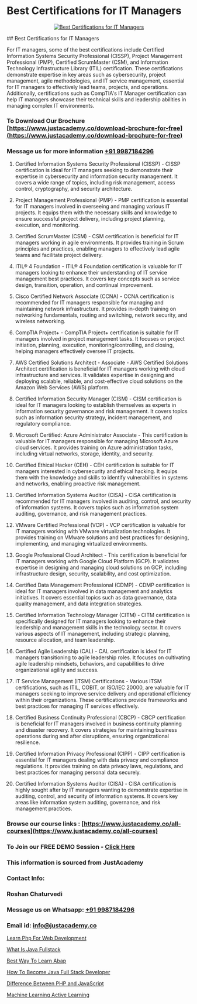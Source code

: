# Best Certifications for IT Managers

<p align="center">
  <a href="https://justacademy.co/course-detail/pmp-certification-training">
    <img src="https://justacademy.co/storage2/course_image/1709713463_course_image.webp" alt="Best Certifications for IT Managers">
  </a>
</p>
## Best Certifications for IT Managers

For IT managers, some of the best certifications include Certified Information Systems Security Professional (CISSP), Project Management Professional (PMP), Certified ScrumMaster (CSM), and Information Technology Infrastructure Library (ITIL) certification. These certifications demonstrate expertise in key areas such as cybersecurity, project management, agile methodologies, and IT service management, essential for IT managers to effectively lead teams, projects, and operations. Additionally, certifications such as CompTIA's IT Manager certification can help IT managers showcase their technical skills and leadership abilities in managing complex IT environments.
### To Download Our Brochure [https://www.justacademy.co/download-brochure-for-free](https://www.justacademy.co/download-brochure-for-free)
### Message us for more information [+91 9987184296](https://api.whatsapp.com/send?phone=919987184296)
1) Certified Information Systems Security Professional (CISSP) - CISSP certification is ideal for IT managers seeking to demonstrate their expertise in cybersecurity and information security management. It covers a wide range of topics, including risk management, access control, cryptography, and security architecture.

2) Project Management Professional (PMP) - PMP certification is essential for IT managers involved in overseeing and managing various IT projects. It equips them with the necessary skills and knowledge to ensure successful project delivery, including project planning, execution, and monitoring.

3) Certified ScrumMaster (CSM) - CSM certification is beneficial for IT managers working in agile environments. It provides training in Scrum principles and practices, enabling managers to effectively lead agile teams and facilitate project delivery.

4) ITIL® 4 Foundation - ITIL® 4 Foundation certification is valuable for IT managers looking to enhance their understanding of IT service management best practices. It covers key concepts such as service design, transition, operation, and continual improvement.

5) Cisco Certified Network Associate (CCNA) - CCNA certification is recommended for IT managers responsible for managing and maintaining network infrastructure. It provides in-depth training on networking fundamentals, routing and switching, network security, and wireless networking.

6) CompTIA Project+ - CompTIA Project+ certification is suitable for IT managers involved in project management tasks. It focuses on project initiation, planning, execution, monitoring/controlling, and closing, helping managers effectively oversee IT projects.

7) AWS Certified Solutions Architect - Associate - AWS Certified Solutions Architect certification is beneficial for IT managers working with cloud infrastructure and services. It validates expertise in designing and deploying scalable, reliable, and cost-effective cloud solutions on the Amazon Web Services (AWS) platform.

8) Certified Information Security Manager (CISM) - CISM certification is ideal for IT managers looking to establish themselves as experts in information security governance and risk management. It covers topics such as information security strategy, incident management, and regulatory compliance.

9) Microsoft Certified: Azure Administrator Associate - This certification is valuable for IT managers responsible for managing Microsoft Azure cloud services. It provides training on Azure administration tasks, including virtual networks, storage, identity, and security.

10) Certified Ethical Hacker (CEH) - CEH certification is suitable for IT managers interested in cybersecurity and ethical hacking. It equips them with the knowledge and skills to identify vulnerabilities in systems and networks, enabling proactive risk management.

11) Certified Information Systems Auditor (CISA) - CISA certification is recommended for IT managers involved in auditing, control, and security of information systems. It covers topics such as information system auditing, governance, and risk management practices.

12) VMware Certified Professional (VCP) - VCP certification is valuable for IT managers working with VMware virtualization technologies. It provides training on VMware solutions and best practices for designing, implementing, and managing virtualized environments.

13) Google Professional Cloud Architect - This certification is beneficial for IT managers working with Google Cloud Platform (GCP). It validates expertise in designing and managing cloud solutions on GCP, including infrastructure design, security, scalability, and cost optimization.

14) Certified Data Management Professional (CDMP) - CDMP certification is ideal for IT managers involved in data management and analytics initiatives. It covers essential topics such as data governance, data quality management, and data integration strategies.

15) Certified Information Technology Manager (CITM) - CITM certification is specifically designed for IT managers looking to enhance their leadership and management skills in the technology sector. It covers various aspects of IT management, including strategic planning, resource allocation, and team leadership.

16) Certified Agile Leadership (CAL) - CAL certification is ideal for IT managers transitioning to agile leadership roles. It focuses on cultivating agile leadership mindsets, behaviors, and capabilities to drive organizational agility and success.

17) IT Service Management (ITSM) Certifications - Various ITSM certifications, such as ITIL, COBIT, or ISO/IEC 20000, are valuable for IT managers seeking to improve service delivery and operational efficiency within their organizations. These certifications provide frameworks and best practices for managing IT services effectively.

18) Certified Business Continuity Professional (CBCP) - CBCP certification is beneficial for IT managers involved in business continuity planning and disaster recovery. It covers strategies for maintaining business operations during and after disruptions, ensuring organizational resilience.

19) Certified Information Privacy Professional (CIPP) - CIPP certification is essential for IT managers dealing with data privacy and compliance regulations. It provides training on data privacy laws, regulations, and best practices for managing personal data securely.

20) Certified Information Systems Auditor (CISA) - CISA certification is highly sought after by IT managers wanting to demonstrate expertise in auditing, control, and security of information systems. It covers key areas like information system auditing, governance, and risk management practices.

### Browse our course links : [https://www.justacademy.co/all-courses](https://www.justacademy.co/all-courses) 
### To Join our FREE DEMO Session - [Click Here](https://www.justacademy.co/register-for-course-demo)


### This information is sourced from JustAcademy
### Contact Info:
### Roshan Chaturvedi
### Message us on Whatsapp: [+91 9987184296](https://api.whatsapp.com/send?phone=919987184296)
### Email id: [info@justacademy.co](mailto:info@justacademy.co)
                
[Learn Php For Web Development](https://www.linkedin.com/pulse/learn-php-web-development-justacademy-pune-ebmqc?trackingId=ntC2W5Ig6k6WPkUYBV7zRA%3D%3D&lipi=urn%3Ali%3Apage%3Ad_flagship3_company_admin%3BURLYXo%2BCRPCij0ETJnelAQ%3D%3D)

[What Is Java Fullstack](https://www.linkedin.com/pulse/what-java-fullstack-justacademy-bay-area-qvazc?trackingId=2wlM%2BxTiRvFFlM1i5Db7eg%3D%3D&lipi=urn%3Ali%3Apage%3Ad_flagship3_company_admin%3BF16vFVlwTBq9N188C2SLQg%3D%3D)

[Best Way To Learn Abap](https://medium.com/@prempja40/best-way-to-learn-abap-d05a9f838129)

[How To Become Java Full Stack Developer](https://medium.com/@ranepooja/how-to-become-java-full-stack-developer-e514ec4e2e1a)

[Difference Between PHP and JavaScript](https://justacademyin.github.io/justacademy/difference-between-php-and-javascript)

[Machine Learning Active Learning](https://justacademyin.github.io/justacademy/machine-learning-active-learning)

